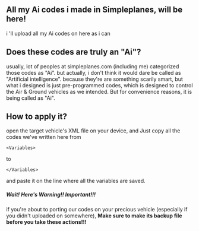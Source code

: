 ## All my Ai codes i made in Simpleplanes, will be here!
i 'll upload all my Ai codes on here as i can
## Does these codes are truly an "Ai"?
usually, lot of peoples at simpleplanes.com (including me) categorized those codes as "Ai".
but actually, i don't think it would dare be called as "Artificial intelligence". because they're are something scarily smart, but what i designed is just pre-programmed codes, which is designed to control the Air & Ground vehicles as we intended.
But for convenience reasons, it is being called as "Ai".
## How to apply it?
open the target vehicle's XML file on your device, and
Just copy all the codes we've written here from 
```
<Variables>
```
to
```
</Variables>
```
and paste it on the line where all the variables are saved.
##### Wait! Here's Warning!! Important!!!
if you're about to porting our codes on your precious vehicle (especially if you didn't uploaded on somewhere), __Make sure to make its backup file before you take these actions!!!__

